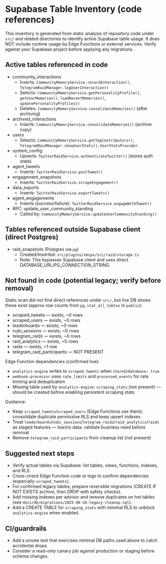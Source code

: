# Supabase Table Inventory (code references)

This inventory is generated from static analysis of repository code under `src/` and related directories to identify active Supabase table usage. It does NOT include runtime usage by Edge Functions or external services. Verify against your Supabase project before applying any migrations.

## Active tables referenced in code

- community_interactions
  - Inserts: `CommunityMemoryService.recordInteraction()`, `TelegramRaidManager.logUserInteraction()`
  - Selects: `CommunityMemoryService.getPersonalityProfile()`, `getUserMemories()`, `loadRecentMemories()`, `updatePersonalityProfiles()`
  - Deletes: `CommunityMemoryService.consolidateMemories()` (after archiving)
- archived_interactions
  - Inserts: `CommunityMemoryService.consolidateMemories()` (archive copy)
- users
  - Selects: `CommunityMemoryService.getTopContributors()`, `TelegramRaidManager.showUserStats()`, `UserStatsProvider`
- system_config
  - Upserts: `TwitterRaidService.authenticateTwitter()` (stores auth state)
- agent_tweets
  - Inserts: `TwitterRaidService.postTweet()`
- engagement_snapshots
  - Inserts: `TwitterRaidService.scrapeEngagement()`
- data_exports
  - Inserts: `TwitterRaidService.exportTweets()`
- agent_engagements
  - Inserts (success/failure): `TwitterRaidService.engageWithTweet()`
- RPC: update_user_community_standing
  - Called by: `CommunityMemoryService.updateUserCommunityStanding()`

## Tables referenced outside Supabase client (direct Postgres)

- raid_snapshots (Postgres via `pg`)
  - Created/Inserted: `src/plugins/xmcpx/src/raid/storage.ts`
  - Note: This bypasses Supabase client and uses direct DATABASE_URL/PG_CONNECTION_STRING.

## Not found in code (potential legacy; verify before removal)

Static scan did not find direct references under `src/`, but live DB shows these exist (approx row counts from `pg_stat_all_tables` in `public`):

- scraped_tweets — exists, ~0 rows
- scraped_users — exists, ~0 rows
- leaderboards — exists, ~0 rows
- nubi_sessions — exists, ~0 rows
- telegram_raids — exists, ~0 rows
- raid_analytics — exists, ~0 rows
- raids — exists, ~1 row
- telegram_raid_participants — NOT PRESENT

Edge Function dependencies (confirmed live):

- `analytics-engine` writes to `scraped_tweets` when `storeInDatabase: true`
- `webhook-processor` uses `rate_limits` and `processed_events` for rate limiting and deduplication
- Missing table used by `analytics-engine`: `scraping_stats` (not present) — should be created before enabling persistent scraping stats

Guidance:

- Keep `scraped_tweets`/`scraped_users` (Edge Functions use them); consolidate duplicate permissive RLS and keep upsert indexes
- Treat `leaderboards`/`nubi_sessions`/`telegram_raids`/`raid_analytics`/`raids` as staged features — low/no data; validate business need before removal
- Remove `telegram_raid_participants` from cleanup list (not present)

## Suggested next steps

- Verify actual tables via Supabase: list tables, views, functions, indexes, and RLS.
- Cross-check Edge Function code or logs to confirm dependencies (especially `scraped_tweets`).
- For confirmed legacy tables, prepare reversible migrations (CREATE IF NOT EXISTS archive, then DROP with safety checks).
- Add missing indexes per advisor and remove duplicates on hot tables (see `docs/db/migrations/2025-08-26-legacy-cleanup.sql`).
- Add a CREATE TABLE for `scraping_stats` with minimal RLS to unblock `analytics-engine` when enabled.

## CI/guardrails

- Add a smoke test that exercises minimal DB paths used above to catch accidental drops.
- Consider a read-only canary job against production or staging before schema changes.
